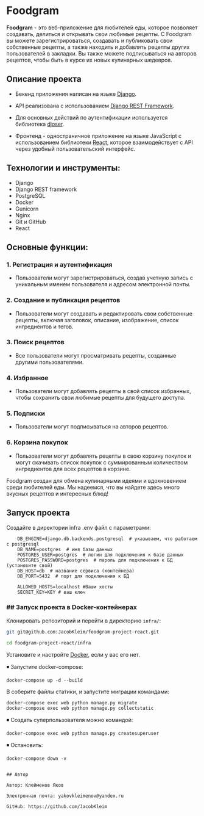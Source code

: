 # Foodgram

**Foodgram** - это веб-приложение для любителей еды, которое позволяет создавать, делиться и открывать свои любимые рецепты. С Foodgram вы можете зарегистрироваться, создавать и публиковать свои собственные рецепты, а также находить и добавлять рецепты других пользователей в закладки. Вы также можете подписываться на авторов рецептов, чтобы быть в курсе их новых кулинарных шедевров.

## Описание проекта  
 - Бекенд приложения написан на языке [Django](https://www.djangoproject.com).
 - API реализована с использованием [Django REST Framework](https://www.django-rest-framework.org).
 - Для основных действий по аутентификации используется библиотека [djoser](https://github.com/sunscrapers/djoser).

 - Фронтенд - одностраничное приложение на языке JavaScript с использованием библиотеки [React](https://ru.reactjs.org/), которое взаимодействует с API через удобный пользовательский интерфейс.


## Технологии и инструменты:

- Django
- Django REST framework
- PostgreSQL
- Docker
- Gunicorn
- Nginx
- Git и GitHub
- React


## Основные функции:

### 1. Регистрация и аутентификация

- Пользователи могут зарегистрироваться, создав учетную запись с уникальным именем пользователя и адресом электронной почты.

### 2. Создание и публикация рецептов

- Пользователи могут создавать и редактировать свои собственные рецепты, включая заголовок, описание, изображение, список ингредиентов и  тегов.

### 3. Поиск рецептов

- Все пользователи могут просматривать рецепты, созданные другими пользователями.

### 4. Избранное

- Пользователи могут добавлять рецепты в свой список избранных, чтобы сохранить свои любимые рецепты для будущего доступа.

### 5. Подписки

- Пользователи могут подписываться на авторов рецептов.

### 6. Корзина покупок

- Пользователи могут добавлять рецепты в свою корзину покупок и могут скачивать список покупок с суммированным количеством ингредиентов для всех рецептов в корзине.

Foodgram создан для обмена кулинарными идеями и вдохновением среди любителей еды. Мы надеемся, что вы найдете здесь много вкусных рецептов и интересных блюд!


## Запуск проекта
Создайте в директории infra .env файл с параметрами:
```
    DB_ENGINE=django.db.backends.postgresql  # указываем, что работаем с postgresql 
    DB_NAME=postgres  # имя базы данных 
    POSTGRES_USER=postgres  # логин для подключения к базе данных 
    POSTGRES_PASSWORD=postgres  # пароль для подключения к БД (установите свой)
    DB_HOST=db  # название сервиса (контейнера) 
    DB_PORT=5432  # порт для подключения к БД
    
    ALLOWED_HOSTS=localhost #Ваши хосты
    SECRET_KEY=KEY # ваш ключ
```

### ## Запуск проекта в Docker-контейнерах
Клонировать репозиторий и перейти в директорию `infra/`:
```bash
git git@github.com:JacobKleim/foodgram-project-react.git
```
```bash
cd foodgram-project-react/infra
```

Установите и настройте [Doсker](https://www.docker.com/products/docker-desktop/), если у вас его нет.

◾ Запустите docker-compose:
```
docker-compose up -d --build
```
В соберите файлы статики, и запустите миграции командами:
```
docker-compose exec web python manage.py migrate
docker-compose exec web python manage.py collectstatic
```

◾ Создать суперпользователя можно командой:
```
docker-compose exec web python manage.py createsuperuser
```
◾ Остановить:
```
docker-compose down -v


## Автор

Автор: Клейменов Яков

Электронная почта: yakovkleimenov@yandex.ru

GitHub: https://github.com/JacobKleim


